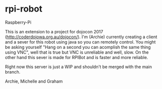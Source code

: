 # rpi-robot
Raspberry-Pi

This is an extension to a project for dojocon 2017 (http://coderdojowa.org.au/dojocon/). I'm (Archie) currently creating a client and a sever for this robot using java so you can remotely control. You might be asking yourself "Hang on a second you can acomplish the same thing using VNC", well that is true but VNC is unreliable and well, slow. On the other hand this sever is made for RPIBot and is faster and more reliable.

Right now this server is just a WIP and shouldn't be merged with the main branch.

Archie, Michelle and Graham
